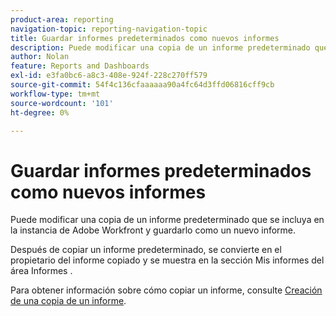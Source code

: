 ```yaml
---
product-area: reporting
navigation-topic: reporting-navigation-topic
title: Guardar informes predeterminados como nuevos informes
description: Puede modificar una copia de un informe predeterminado que se incluya en la instancia de Adobe Workfront y guardarlo como un nuevo informe.
author: Nolan
feature: Reports and Dashboards
exl-id: e3fa0bc6-a8c3-408e-924f-228c270ff579
source-git-commit: 54f4c136cfaaaaaa90a4fc64d3ffd06816cff9cb
workflow-type: tm+mt
source-wordcount: '101'
ht-degree: 0%

---
```


# Guardar informes predeterminados como nuevos informes

Puede modificar una copia de un informe predeterminado que se incluya en la instancia de Adobe Workfront y guardarlo como un nuevo informe.

Después de copiar un informe predeterminado, se convierte en el propietario del informe copiado y se muestra en la sección Mis informes del área Informes .

Para obtener información sobre cómo copiar un informe, consulte [Creación de una copia de un informe](../../../reports-and-dashboards/reports/creating-and-managing-reports/create-copy-report.md).
